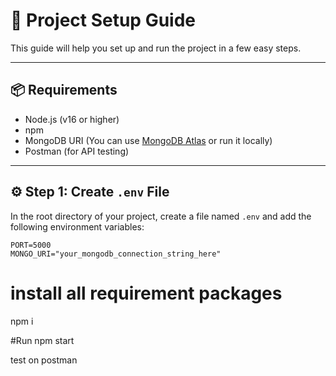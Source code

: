 # 🚀 Project Setup Guide

This guide will help you set up and run the project in a few easy steps.

---

## 📦 Requirements

- Node.js (v16 or higher)
- npm
- MongoDB URI (You can use [MongoDB Atlas](https://www.mongodb.com/cloud/atlas) or run it locally)
- Postman (for API testing)

---

## ⚙️ Step 1: Create `.env` File

In the root directory of your project, create a file named `.env` and add the following environment variables:

```env
PORT=5000
MONGO_URI="your_mongodb_connection_string_here"

```
# install all requirement packages
npm i

#Run
npm start

test on postman
